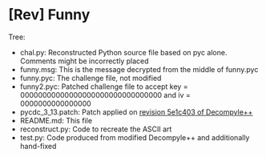 # [Rev] Funny

Tree:
-   chal.py: Reconstructed Python source file based on pyc alone. Comments might be incorrectly placed
-   funny.msg: This is the message decrypted from the middle of funny.pyc
-   funny.pyc: The challenge file, not modified
-   funny2.pyc: Patched challenge file to accept key = 00000000000000000000000000000000 and iv = 0000000000000000
-   pycdc_3_13.patch: Patch applied on [revision 5e1c403 of Decompyle++](https://github.com/zrax/pycdc/commit/5e1c4037a96b966e4e6728c55b2d7ee8076a13c3)
-   README.md: This file
-   reconstruct.py: Code to recreate the ASCII art
-   test.py: Code produced from modified Decompyle++ and additionally hand-fixed
